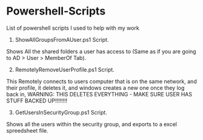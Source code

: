 # Powershell-Scripts
List of powershell scripts I used to help with my work


1. ShowAllGroupsFromAUser.ps1 Script.

Shows All the shared folders a user has access to (Same as if you are going to AD > User > MemberOf Tab).

2. RemotelyRemoveUserProfile.ps1 Script.

This Remotely connects to users computer that is on the same network, and their profile, it deletes it, and windows creates a new one once they log back in, WARNING: THIS DELETES EVERYTHING - MAKE SURE USER HAS STUFF BACKED UP!!!!!!!!

3. GetUsersInSecurityGroup.ps1 Script.

Shows all the users within the security group, and exports to a excel spreedsheet file.
